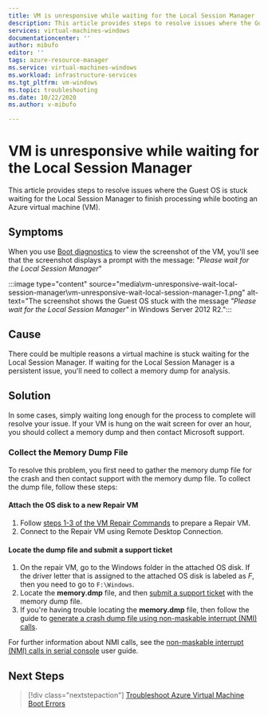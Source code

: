 ```yaml
---
title: VM is unresponsive while waiting for the Local Session Manager
description: This article provides steps to resolve issues where the Guest OS is stuck waiting for the Local Session Manager to finish processing while booting an Azure VM.
services: virtual-machines-windows
documentationcenter: ''
author: mibufo
editor: ''
tags: azure-resource-manager
ms.service: virtual-machines-windows
ms.workload: infrastructure-services
ms.tgt_pltfrm: vm-windows
ms.topic: troubleshooting
ms.date: 10/22/2020
ms.author: v-mibufo

---
```


# VM is unresponsive while waiting for the Local Session Manager

This article provides steps to resolve issues where the Guest OS is stuck waiting for the Local Session Manager to finish processing while booting an Azure virtual machine (VM).

## Symptoms

When you use [Boot diagnostics](./boot-diagnostics.md) to view the screenshot of the VM, you'll see that the screenshot displays a prompt with the message: "*Please wait for the Local Session Manager*"

:::image type="content" source="media\vm-unresponsive-wait-local-session-manager\vm-unresponsive-wait-local-session-manager-1.png" alt-text="The screenshot shows the Guest OS stuck with the message *"Please wait for the Local Session Manager"* in Windows Server 2012 R2.":::

## Cause

There could be multiple reasons a virtual machine is stuck waiting for the Local Session Manager. If waiting for the Local Session Manager is a persistent issue, you'll need to collect a memory dump for analysis.

## Solution

In some cases, simply waiting long enough for the process to complete will resolve your issue. If your VM is hung on the wait screen for over an hour, you should collect a memory dump and then contact Microsoft support.

### Collect the Memory Dump File

To resolve this problem, you first need to gather the memory dump file for the crash and then contact support with the memory dump file. To collect the dump file, follow these steps:

#### Attach the OS disk to a new Repair VM

1. Follow [steps 1-3 of the VM Repair Commands](./repair-windows-vm-using-azure-virtual-machine-repair-commands.md) to prepare a Repair VM.
2. Connect to the Repair VM using Remote Desktop Connection.

#### Locate the dump file and submit a support ticket

1. On the repair VM, go to the Windows folder in the attached OS disk. If the driver letter that is assigned to the attached OS disk is labeled as *F*, then you need to go to `F:\Windows`.
2. Locate the **memory.dmp** file, and then [submit a support ticket](https://portal.azure.com/?#blade/Microsoft_Azure_Support/HelpAndSupportBlade) with the memory dump file.
3. If you're having trouble locating the **memory.dmp** file, then follow the guide to [generate a crash dump file using non-maskable interrupt (NMI) calls](/windows/client-management/generate-kernel-or-complete-crash-dump).

For further information about NMI calls, see the [non-maskable interrupt (NMI) calls in serial console](./serial-console-windows.md#use-the-serial-console-for-nmi-calls) user guide.

## Next Steps

> [!div class="nextstepaction"]
> [Troubleshoot Azure Virtual Machine Boot Errors](articles\virtual-machines\troubleshooting\boot-error-troubleshoot.md)